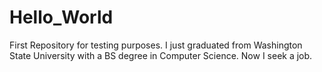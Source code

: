 Hello_World
===========

First Repository for testing purposes.
I just graduated from Washington State University with a BS degree in Computer Science.
Now I seek a job.
